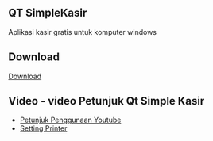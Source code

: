 ## QT SimpleKasir

Aplikasi kasir gratis untuk komputer windows 

## Download
[Download](https://github.com/nnttoo/QT_SimpleKasir/releases)

## Video - video Petunjuk Qt Simple Kasir

- [Petunjuk Penggunaan Youtube](https://www.youtube.com/watch?v=k5T-qHwuf9g)
- [Setting Printer](https://www.youtube.com/watch?v=5x9-fUDd9jg)  
